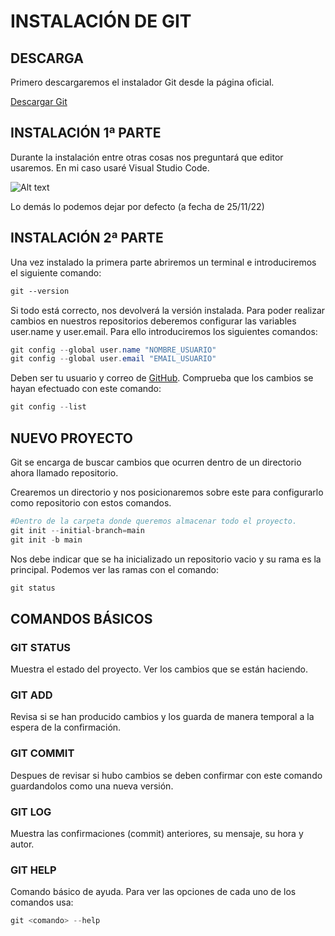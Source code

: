 # INSTALACIÓN DE GIT

## DESCARGA

Primero descargaremos el instalador Git desde la página oficial.

[Descargar Git](https://git-scm.com/download/win)

## INSTALACIÓN 1ª PARTE

Durante la instalación entre otras cosas nos preguntará que editor usaremos. En mi caso usaré Visual Studio Code.

![Alt text](../../../../../V:/Curso/Administraci%C3%B3n%20en%20nube/Principal/Principal/img/Git/1.png)

Lo demás lo podemos dejar por defecto (a fecha de 25/11/22)

## INSTALACIÓN 2ª PARTE

Una vez instalado la primera parte abriremos un terminal e introduciremos el siguiente comando:

```md
git --version
```

Si todo está correcto, nos devolverá la versión instalada.
Para poder realizar cambios en nuestros repositorios deberemos configurar las variables user.name y user.email. Para ello introduciremos los siguientes comandos:

```java
git config --global user.name "NOMBRE_USUARIO"
git config --global user.email "EMAIL_USUARIO"
```

Deben ser tu usuario y correo de [GitHub](https://github.com/).
Comprueba que los cambios se hayan efectuado con este comando:

```java
git config --list
```

## NUEVO PROYECTO

Git se encarga de buscar cambios que ocurren dentro de un directorio ahora llamado repositorio.

Crearemos un directorio y nos posicionaremos sobre este para configurarlo como repositorio con estos comandos.

```php
#Dentro de la carpeta donde queremos almacenar todo el proyecto.
git init --initial-branch=main
git init -b main 
```

Nos debe indicar que se ha inicializado un repositorio vacio y su rama es la principal. Podemos ver las ramas con el comando:

```md
git status
```

## COMANDOS BÁSICOS

### GIT STATUS

Muestra el estado del proyecto. Ver los cambios que se están haciendo.

### GIT ADD

Revisa si se han producido cambios y los guarda de manera temporal a la espera de la confirmación.

### GIT COMMIT

Despues de revisar si hubo cambios se deben confirmar con este comando guardandolos como una nueva versión.

### GIT LOG

Muestra las confirmaciones (commit) anteriores, su mensaje, su hora y autor.

### GIT HELP

Comando básico de ayuda. Para ver las opciones de cada uno de los comandos usa:

```php
git <comando> --help
```




